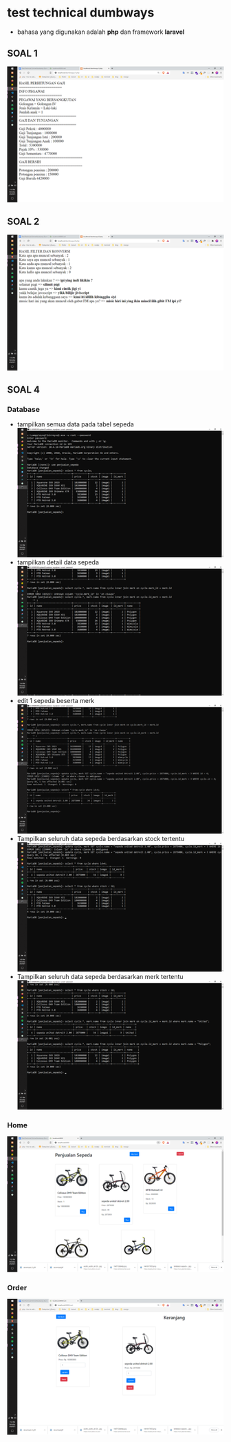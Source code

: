 # test technical dumbways

- bahasa yang digunakan adalah **php** dan framework  **laravel**

## SOAL 1
![penjualan](./assets/ss1.png)

## SOAL 2
![penjualan](./assets/ss2.png)

## SOAL 4

### Database
- tampilkan semua data pada tabel sepeda
![penjualan](./assets/Screenshot184.png)
- tampilkan detail data sepeda
![penjualan](./assets/Screenshot185.png)
- edit 1 sepeda beserta merk
![penjualan](./assets/Screenshot186.png)
- Tampilkan seluruh data sepeda berdasarkan stock tertentu
![penjualan](./assets/Screenshot187.png)
- Tampilkan seluruh data sepeda berdasarkan merk tertentu
![penjualan](./assets/Screenshot188.png)

### Home
![penjualan](./assets/home.png)
### Order
![penjualan](./assets/pesanan.png)